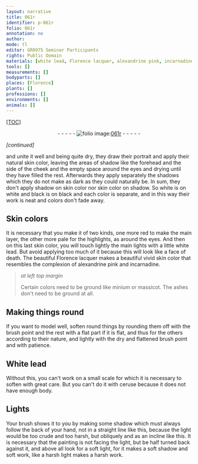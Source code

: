 ```yaml
---
layout: narrative
title: 061r
identifier: p-061r
folio: 061r
annotation: no
author:
mode: tl
editor: GR8975 Seminar Participants
rights: Public Domain
materials: [white lead, Florence lacquer, alexandrine pink, incarnadine, minium, massicot, White lead, ceruse]
tools: []
measurements: []
bodyparts: []
places: [Florence]
plants: []
professions: []
environments: []
animals: []
---
```


<p><a href="{{ site.baseurl }}/diplomatic/">[TOC]</a></p><div class="folio" align="center">- - - - - <a href="http://gallica.bnf.fr/ark:/12148/btv1b10500001g/f127.image" target="_blank"><img src="https://cu-mkp.github.io/2017-workshop-edition/assets/photo-icon.png" alt="folio image: " style="display:inline-block; margin-bottom:-3px;"/>061r</a> - - - - - </div>  
 
*[continued]*
  
and unite it well and being quite dry, they draw their portrait and apply their natural skin color, leaving the areas of shadow like the forehead and the side of the cheek and the empty space around the eyes and drying until they have filled the rest. Afterwards they apply separately the shadows which they do not make as dark as they could naturally be. In sum, they don't apply shadow on skin color nor skin color on shadow. So white is on white and black is on black and each <span class="sup">color</span> is separate, and in this way their work is neat and colors don't fade away.
 
 
  

## Skin colors

 
It is necessary that you make it of two kinds, one more red to make the main layer, the other more pale for the highlights, as around the eyes. And then on this last skin color, you will touch lightly the main lights with a little <span class="m">white lead</span>. But avoid applying too much of it because this will look like a face of death. The beautiful <span class="m"><span class="pl">Florence</span> lacquer</span> makes a beautiful vivid skin color that resembles the complexion of <span class="m">alexandrine pink</span> and <span class="m">incarnadine</span>.
 
> *at left top margin*
> 
> 
>   Certain colors need to be ground like <span class="m">minium</span> or <span class="m">massicot</span>. The ashes don't need to be ground at all.
 
 
  

## Making <span class="sup">things</span> round

 
If you want to model well, soften round things by rounding them off with the brush point and the rest with a flat part if it is flat, and thus for the others according to their nature, and lightly with the dry and flattened brush point and with patience.
 
 
  

## <span class="m">White lead</span>

 
Without this, you can't work on a small scale for which it is necessary to soften with great care. But you can't do it with <span class="m">ceruse</span> because it does not have enough body.
 
 
  

## Lights

 
Your brush shows it to you by making some shadow which must always follow the back of your hand, not in a straight line like this,  because the light would be too crude and too harsh, but obliquely and as an incline like this.  It is necessary that the painting is not facing the light, but be half turned back against it, and above all look for a soft light, for it makes a <span class="sup">soft</span> shadow and soft work, like a harsh light <span class="sup">makes</span> a harsh work.
 

